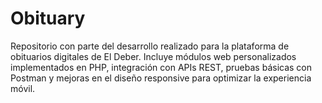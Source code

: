 # Obituary
Repositorio con parte del desarrollo realizado para la plataforma de obituarios digitales de El Deber. Incluye módulos web personalizados implementados en PHP, integración con APIs REST, pruebas básicas con Postman y mejoras en el diseño responsive para optimizar la experiencia móvil.
